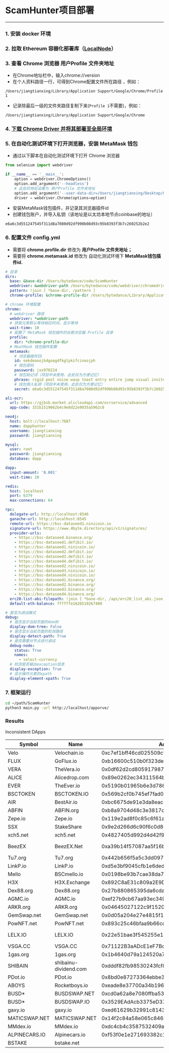 # ScamHunter项目部署

---

### 1. 安装 docker 环境

### 2. 拉取 Ethereum 容器化部署库（[LocalNode](https://github.com/HuskiesUESTC/LocalNode)）

### 3. 查看 Chrome 浏览器 用户Profile 文件夹地址

- 在Chrome地址栏中，输入chrome://version
- 在个人资料路径一行，可得到Chrome配置文件所在路径 ，例如：

```
/Users/jiangtianxing/Library/Application Support/Google/Chrome/Profile 1
```

- 记录除最后一级的文件夹路径复制下来(`Profile 1`不需要)，例如：

```
/Users/jiangtianxing/Library/Application Support/Google/Chrome
```

### 4. [下载 Chrome Driver 并将其部署至全局环境](https://chromedriver.chromium.org/downloads)

### 5. 在自动化测试环境下打开浏览器，安装 MetaMask 钱包

- 通过以下脚本在自动化测试环境下打开 Chrome 浏览器

```Python
from selenium import webdriver

if __name__ == '__main__':
    option = webdriver.ChromeOptions()
    option.add_argument('--headless')
    # 此处的地址设置为 用户Profile 文件夹地址
    option.add_argument('--user-data-dir=/Users/jiangtianxing/Desktop/Chrome')
    driver = webdriver.Chrome(options=option)
```

- 安装MetaMask钱包插件，并记录其浏览器插件id
- 创建钱包账户，并导入私钥（该地址是以太坊本地节点coinbase的地址）

```
e6a6c3d551247545f311d8a7080d92df990b08d93c95b8393f3b7c260252b2e2
```

### 6. 配置文件 config.yml

- 需要将 **chrome.profile.dir** 修改为 **用户Profile 文件夹地址；**
- 需要将 **chrome.metamask.id** 修改为 自动化测试环境下 **MetaMask钱包插件id.**

```YAML
# 目录
dirs:
  base: &base-dir /Users/bytedance/code/ScamHunter
  webdriver: &webdriver-path /Users/bytedance/code/webdriver/chromedriver
  pattern: !join [ *base-dir, /pattern ]
  chrome-profile: &chrome-profile-dir /Users/bytedance/Library/Application Support/Google/Chrome

# chrome 环境配置
chrome:
  # webdriver 路径
  webdriver: *webdriver-path
  # 获取元素默认等待相应时间，显示等待
  wait-time: 10
  # 配置了 MetaMask 钱包插件的谷歌浏览器 Profile 目录
  profile:
    dir: *chrome-profile-dir
  # MeatMask 钱包插件配置
  metamask:
    # 浏览器插件ID
    id: oekdeaoojbdgoagdfkglpkifcinoojph
    # 钱包密码
    password: jxx970224
    # 钱包助记词（项目中未使用，此处仅为方便记忆）
    phrase: rigid pool noise wasp toast entry entire jump visual invite avocado hotel
    # 钱包倒入私钥（项目中未使用，此处仅为方便记忆）
    secret: e6a6c3d551247545f311d8a7080d92df990b08d93c95b8393f3b7c260252b2e2

ali-ocr:
  url: https://gjbsb.market.alicloudapi.com/ocrservice/advanced
  app-code: 331b1519662b4c9e8d22e9035a5962c8

neo4j:
  host: bolt://localhost:7687
  name: dapphunter
  username: jiangtianxing
  password: jiangtianxing

mysql:
  user: root
  password: jiangtianxing
  database: dapp

dapp:
  input-amount: '0.001'
  wait-time: 10

redis:
  host: localhost
  port: 6379
  max-connections: 64

rpc:
  delegate-url: http://localhost:8546
  ganache-url: http://localhost:8545
  remote-url: https://bsc-dataseed1.ninicoin.io
  signature-url: https://www.4byte.directory/api/v1/signatures/
  provider-urls:
    - https://bsc-dataseed.binance.org/
    - https://bsc-dataseed1.defibit.io/
    - https://bsc-dataseed1.ninicoin.io/
    - https://bsc-dataseed2.defibit.io/
    - https://bsc-dataseed3.defibit.io/
    - https://bsc-dataseed4.defibit.io/
    - https://bsc-dataseed2.ninicoin.io/
    - https://bsc-dataseed3.ninicoin.io/
    - https://bsc-dataseed4.ninicoin.io/
    - https://bsc-dataseed1.binance.org/
    - https://bsc-dataseed2.binance.org/
    - https://bsc-dataseed3.binance.org/
    - https://bsc-dataseed4.binance.org/
  erc20-list-abi-filepath: !join [ *base-dir, /api/erc20_list_abi.json ]
  default-eth-balance: ffffffe1626510267400

# 是否为调试模式
debug:
  # 是否显示当前页面的dom树
  display-dom-tree: False
  # 是否显示当前页面的检测路径
  display-detect-path: True
  # 是否需要对节点进行调试
  debug-node:
    status: True
    names:
      - select-currency
  # 检测是否输出exception信息
  display-exception: True
  # 显示操作元素的xpath
  display-element-xpath: True
```

### 7. 框架运行

```Bash
cd ~/path/ScamHunter
python3 main.py -url http://localhost/apporve/
```

### Results

Inconsistent DApps

| Symbol        | Name          | Address                            | Website       |
| ------------- | ------------- | ---------------------------------- | ------------- |
| Velo  | Velochain.io  | 0xc7ef1bff46cd025509cf5e55fa5cd5c14793cbff | DEAD
| FLUX  | GoFlux.io  | 0xb16600c510b0f323dee2cb212924d90e58864421 | DEAD
| VERA | TheVera.io |  0x0df62d2cd80591798721ddc93001afe868c367ff | DEAD
| ALICE | Alicedrop.com | 0x89e0262ec34311564b4e43d416218d38d4db879c | DEAD
| EVER | TheEver.io | 0x5190b01965b6e3d786706fd4a999978626c19880 | DEAD
| BSCTOKEN | BSCTOKEN.IO | 0x569b2cf0b745ef7fad04e8ae226251814b3395f9 | DEAD
| AIR | BestAir.io | 0xbc6675de91e3da8eac51293ecb87c359019621cf | Redirected
| ABFIN | ABFIN.org | 0xb8a9704d48c3e3817cc17bc6d350b00d7caaecf6 | DEAD
| Zepe.io | Zepe.io | 0x119e2ad8f0c85c6f61afdf0df69693028cdc10be | DEAD
| SSX | StakeShare | 0x9e2d266d6c90f6c0d80a88159b15958f7135b8af | DEAD
| xch5.net | xch5.net | 0x4827405d992d4d42f9ff4bb9d13ec9b616a75278 | DEAD
| BeezEX | BeezEX.Net | 0xa39b14f57087aa5f16b941e5ec182b84a5432aa7 | SSL Warning
| Tu7.org | Tu7.org | 0x442b656f5a5c3dd09790951810c5a15ea5295b51 | DEAD
| LinkP.io | LinkP.io | 0xd5e3bf9045cfb1e6ded4b35d1b9c34be16d6eec3 | Redirected
| Mello | BSCmello.io | 0x0198be93b7cae38da7e2fd966946412cc36447bf | DEAD
| H3X | H3X.Exchange | 0x892C8aE31c809a2E9DEa97e10d09457a685c8E15 | DEAD
| Dex88.org | Dex88.org | 0x27b880865395da6cda9c407e5edfcc32184cf429 | DEAD
| AGMC.io | AGMC.io | 0xef27b9cb67aa93ec3494a60f1ea9380e86175b26 | DEAD
| ARKR.org | ARKR.org | 0x04645027122c9f152011f128c7085449b27cb6d7 | DEAD
| GemSwap.net | GemSwap.net | 0x0d05a204e27e4815f1f5afdb9d82aa221aa0bdfa | DEAD
| PowNFT.net | PowNFT.net | 0x893c25c46bfaa9b66cd557837d32af3fe264a07b | DEAD
| LELX.IO | LELX.IO | 0x22e51bae3f545255e115090202a23c7ede0b00b9 | SSL Warning
| VSGA.CC | VSGA.CC | 0x71122B3aADcE1eF7Bc5bB4A2A644Af0B478aF548 | DEAD
| 1gas.org | 1gas.org | 0x1b4640d79a124520a73ed6284a549e89f52dae54 | DEAD
| SHIBAIN | shibainu-dividend.com | 0xdddf82fb98530243fcf8d4b8dc452f918c3ac4ac | DEAD
| PDot.io | PDot.io | 0x8bd0e87273364ebbe3482efc166f7e0d34d82c25 | DEAD
| ABOYS | Rocketboys.io | 0xeade8e37700a34b196142d9962858d2a137e6eb8 |  DEAD
| BUSD* | BUSDSWAP.NET | 0xcd0a62a8e7080ffba5373c2c759f896b2518f846 | DEAD
| BUSD* | BUSDSWAP.IO | 0x3529EAdAcb3375eD37124c40Ada9827A6B0eC2e1 | DEAD
| gaxy.io | gaxy.io | 0xed61629b32991c8143ec6fae9dd2b90850bf78ec | DEAD
| MATICSWAP.NET | MATICSWAP.NET | 0x14f2c84a58e065c846c5fdddade0d3548f97a517 | DEAD
| MMdex.io | MMdex.io | 0xdc4cb4c3587532409a4545aa79a15d967bed1c08 | DEAD
|ALPINECARS.IO | Alpinecars.io | 0xf53f0e1e271693382c1bd3e774b9c2f644b3add0 | DEAD
| BSTAKE | bstake.net | | DEAD
